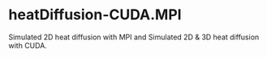 # heatDiffusion-CUDA.MPI
Simulated 2D heat diffusion with MPI and Simulated 2D &amp; 3D heat diffusion with CUDA.
